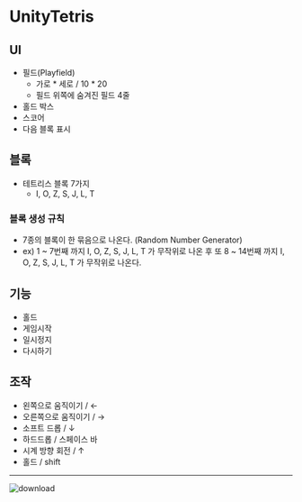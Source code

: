 # UnityTetris

## UI
 - 필드(Playfield)
    - 가로 * 세로 / 10 * 20
    - 필드 위쪽에 숨겨진 필드 4줄
 - 홀드 박스
 - 스코어
 - 다음 블록 표시
## 블록
 - 테트리스 블록 7가지 
    - I, O, Z, S, J, L, T 
### 블록 생성 규칙
 - 7종의 블록이 한 묶음으로 나온다. (Random Number Generator)
 - ex) 1 ~ 7번째 까지 I, O, Z, S, J, L, T 가 무작위로 나온 후 또 8 ~ 14번째 까지 I, O, Z, S, J, L, T 가 무작위로 나온다.
## 기능
 - 홀드
 - 게임시작
 - 일시정지
 - 다시하기
## 조작
 - 왼쪽으로 움직이기 / ←
 - 오른쪽으로 움직이기 / →
 - 소프트 드롭 / ↓
 - 하드드롭 / 스페이스 바
 - 시계 방향 회전 / ↑
 - 홀드 / shift
 ---
![download](https://user-images.githubusercontent.com/89061456/198191509-0179b016-163c-473e-bebb-945f527e466b.jpg)